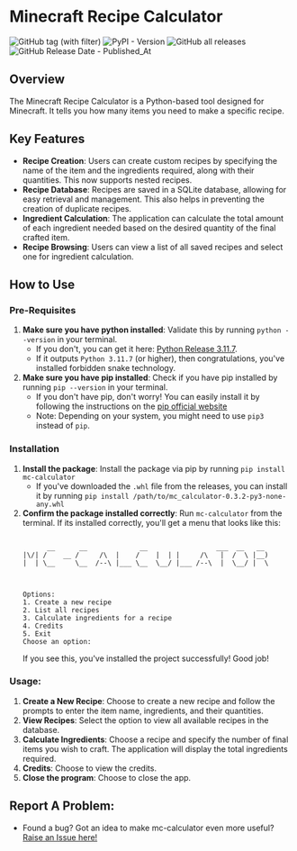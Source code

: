 # Minecraft Recipe Calculator

![GitHub tag (with filter)](https://img.shields.io/github/v/tag/nuclear-treestump/mc-calculator?label=Version)
![PyPI - Version](https://img.shields.io/pypi/v/mc-calculator)
![GitHub all releases](https://img.shields.io/github/downloads/nuclear-treestump/mc-calculator/total)
![GitHub Release Date - Published_At](https://img.shields.io/github/release-date/nuclear-treestump/mc-calculator)


## Overview
The Minecraft Recipe Calculator is a Python-based tool designed for Minecraft. It tells you how many items you need to make a specific recipe.

## Key Features
- **Recipe Creation**: Users can create custom recipes by specifying the name of the item and the ingredients required, along with their quantities. This now supports nested recipes.
- **Recipe Database**: Recipes are saved in a SQLite database, allowing for easy retrieval and management. This also helps in preventing the creation of duplicate recipes.
- **Ingredient Calculation**: The application can calculate the total amount of each ingredient needed based on the desired quantity of the final crafted item.
- **Recipe Browsing**: Users can view a list of all saved recipes and select one for ingredient calculation.

## How to Use
### Pre-Requisites
1. **Make sure you have python installed**: Validate this by running `python --version` in your terminal.
    - If you don't, you can get it here: [Python Release 3.11.7](https://www.python.org/downloads/release/python-3117/). 
    - If it outputs `Python 3.11.7` (or higher), then congratulations, you've installed forbidden snake technology.
2. **Make sure you have pip installed**: Check if you have pip installed by running `pip --version` in your terminal.
    - If you don't have pip, don't worry! You can easily install it by following the instructions on the [pip official website](https://pip.pypa.io/en/stable/installation/)
    - Note: Depending on your system, you might need to use `pip3` instead of `pip`.

### Installation
1. **Install the package**: Install the package via pip by running `pip install mc-calculator`
    - If you've downloaded the `.whl` file from the releases, you can install it by running `pip install /path/to/mc_calculator-0.3.2-py3-none-any.whl`
2. **Confirm the package installed correctly**: Run `mc-calculator` from the terminal. If its installed correctly, you'll get a menu that looks like this:
    ```

          __      __             __                 ___  __   __
    |\/| /    __ /     /\  |    /    |  | |     /\   |  /  \ |__)
    |  | \__     \__  /--\ |___ \__  \__/ |___ /--\  |  \__/ |  \



    Options:
    1. Create a new recipe
    2. List all recipes
    3. Calculate ingredients for a recipe
    4. Credits
    5. Exit
    Choose an option:
    ```
    If you see this, you've installed the project successfully! Good job!

### Usage:
1. **Create a New Recipe**: Choose to create a new recipe and follow the prompts to enter the item name, ingredients, and their quantities.
2. **View Recipes**: Select the option to view all available recipes in the database.
3. **Calculate Ingredients**: Choose a recipe and specify the number of final items you wish to craft. The application will display the total ingredients required.
4. **Credits**: Choose to view the credits.
5. **Close the program**: Choose to close the app.


## Report A Problem:
- Found a bug? Got an idea to make mc-calculator even more useful? [Raise an Issue here!](https://github.com/nuclear-treestump/mc-calculator/issues)
